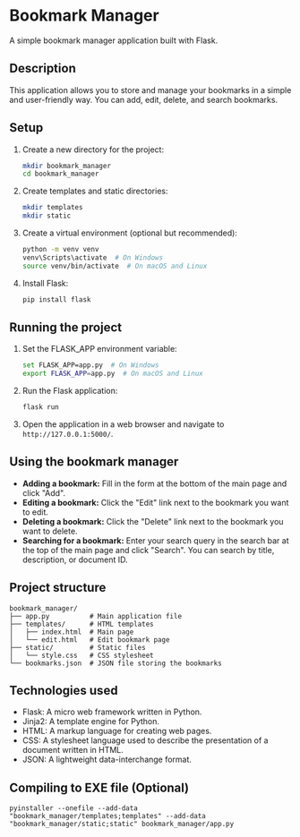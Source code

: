# Bookmark Manager

A simple bookmark manager application built with Flask.

## Description

This application allows you to store and manage your bookmarks in a simple and user-friendly way. You can add, edit, delete, and search bookmarks.

## Setup

1.  Create a new directory for the project:

    ```bash
    mkdir bookmark_manager
    cd bookmark_manager
    ```

2.  Create templates and static directories:

    ```bash
    mkdir templates
    mkdir static
    ```

3.  Create a virtual environment (optional but recommended):

    ```bash
    python -m venv venv
    venv\Scripts\activate  # On Windows
    source venv/bin/activate  # On macOS and Linux
    ```

4.  Install Flask:

    ```bash
    pip install flask
    ```

## Running the project

1.  Set the FLASK_APP environment variable:

    ```bash
    set FLASK_APP=app.py  # On Windows
    export FLASK_APP=app.py  # On macOS and Linux
    ```

2.  Run the Flask application:

    ```bash
    flask run
    ```

3.  Open the application in a web browser and navigate to `http://127.0.0.1:5000/`.

## Using the bookmark manager

- **Adding a bookmark:** Fill in the form at the bottom of the main page and click "Add".
- **Editing a bookmark:** Click the "Edit" link next to the bookmark you want to edit.
- **Deleting a bookmark:** Click the "Delete" link next to the bookmark you want to delete.
- **Searching for a bookmark:** Enter your search query in the search bar at the top of the main page and click "Search". You can search by title, description, or document ID.

## Project structure

```
bookmark_manager/
├── app.py          # Main application file
├── templates/      # HTML templates
│   ├── index.html  # Main page
│   └── edit.html   # Edit bookmark page
├── static/         # Static files
│   └── style.css   # CSS stylesheet
└── bookmarks.json  # JSON file storing the bookmarks
```

## Technologies used

- Flask: A micro web framework written in Python.
- Jinja2: A template engine for Python.
- HTML: A markup language for creating web pages.
- CSS: A stylesheet language used to describe the presentation of a document written in HTML.
- JSON: A lightweight data-interchange format.

## Compiling to EXE file (Optional)

`pyinstaller --onefile --add-data "bookmark_manager/templates;templates" --add-data "bookmark_manager/static;static" bookmark_manager/app.py`
